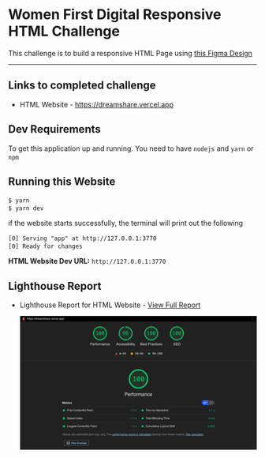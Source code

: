 # Women First Digital Responsive HTML Challenge

This challenge is to build a responsive HTML Page using <a href="https://www.figma.com/file/Y9ozgdHUYURAMABTb21frP/dreamshare-website-template-areto?node-id=0%3A1" target="_blank" rel="noopener">this Figma Design</a>

---

## Links to completed challenge

- HTML Website - <a href="https://dreamshare.vercel.app" target="_blank" rel="noopener">https://dreamshare.vercel.app</a>

## Dev Requirements

To get this application up and running. You need to have `nodejs` and `yarn` or `npm`

## Running this Website

    $ yarn
    $ yarn dev

if the website starts successfully, the terminal will print out the following

    [0] Serving "app" at http://127.0.0.1:3770
    [0] Ready for changes

**HTML Website Dev URL:** `http://127.0.0.1:3770`

## Lighthouse Report

- Lighthouse Report for HTML Website - <a href="https://lighthouse-dot-webdotdevsite.appspot.com//lh/html?url=https%3A%2F%2Fdreamshare.vercel.app%2F" target="_blank" rel="noopener">View Full Report</a>

  ![HTML Website Light House Report](../lighthouse-report__website.png 'Title')
